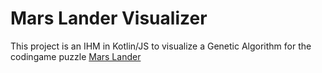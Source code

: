 # Mars Lander Visualizer

This project is an IHM in Kotlin/JS to visualize a Genetic Algorithm for the codingame puzzle [Mars Lander](https://www.codingame.com/training/medium/mars-lander-episode-2)